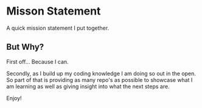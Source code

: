 # Misson Statement
A quick mission statement I put together.

## But Why?

First off... Because I can. 

Secondly, as I build up my coding knowledge I am doing so out in the open. So part of that is providing as many repo's as possible to showcase what I am learning as well as giving insight into what the next steps are.

Enjoy!
